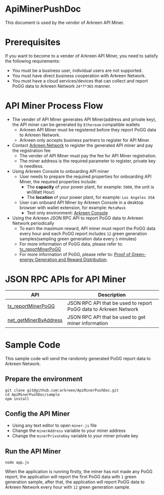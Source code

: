 # ApiMinerPushDoc

This document is used by the vendor of Arkreen API Miner.



# Prerequisites

If you want to become to a vender of Arkreen API Miner, you need to satisfy the following requirements:
* You must be a business user, individual users are not supported.
* You must have direct business cooperation with Arkreen Network.
* You must have a cloud services/devices that can collect and report PoGG data to Arkreen Network `24*7*365` manner.




# API Miner Process Flow

* The vender of API Miner generates API Miner(address and private key), the API miner can be generated by `Ethereum` compatible wallets
    * Arkreen API Miner must be registered before they report PoGG data to Arkreen Network.
    * Arkreen only accepts business partners to register for API Miner.
* Contact [Arkreen Network](info@arkreen.com) to register the generated API miner and pay the registration fee
    * The vender of API Miner must pay the fee for API Miner registration.
    * The miner address is the required parameter to register, private key is needless.
* Using Arkreen Console to onboarding API miner
    * User needs to prepare the required properties for onboarding API Miner, the required properties include:
        * The **capacity** of your power plant, for example: `5000`, the unit is `Wh`(Watt Hour)
        * The **location** of your power plant, for example: `Los Angeles USA`
    * User can onboard API Miner by Arkreen Console in a desktop browser with wallet extension, for example: `MetaMask`
        * Test only environment: [Arkreen Console](https://pre.console.arkreen.work/)
* Using the Arkreen JSON RPC API to report PoGG data to Arkreen Network periodically
    * To earn the maximum reward, API miner must report the PoGG data every hour and each PoGG report includes `12` green generation samples(sampling green generation data every `5` minutes)
    * For more information of PoGG data, please refer to: [tx_reportMinerPoGG](./docs/tx_reportMinerPoGG.md)
    * For more information of PoGG, please refer to: [Proof of Green-energy Generation and Reward Distribution](https://docs.arkreen.com/technical-details/proof-of-green-energy-generation).



# JSON RPC APIs for API Miner

| API                                                      | Description                                                      |
| -------------------------------------------------------- | ---------------------------------------------------------------- |
| [tx_reportMinerPoGG](./docs/tx_reportMinerPoGG.md)       | JSON RPC API that be used to report PoGG data to Arkreen Network |
| [net_getMinerByAddress](./docs/net_getMinerByAddress.md) | JSON RPC API that be used to get miner information               |




# Sample Code

This sample code will send the randomly generated PoGG report data to Arkreen Network.

## Prepare the environment

```
git clone git@github.com:arkreen/ApiMinerPushDoc.git
cd ApiMinerPushDoc/sample
npm install
```

## Config the API Miner

* Using any text editor to open `miner.js` file
* Change the `minerAddress` variable to your miner address
* Change the `minerPrivateKey` variable to your miner private key


## Run the API Miner

```
node app.js
```

When the application is running firstly, the miner has not made any PoGG report, the application will report the first PoGG data with `1` green generation sample, after that, the application will report PoGG data to Arkreen Network every hour with `12` green generation sample.


